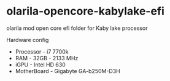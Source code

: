 # olarila-opencore-kabylake-efi
olarila mod open core efi folder for Kaby lake processor

Hardware config
+ Processor - i7 7700k
+ RAM - 32GB - 2133 MHz
+ iGPU - Intel HD 630
+ MotherBoard - Gigabyte GA-b250M-D3H
